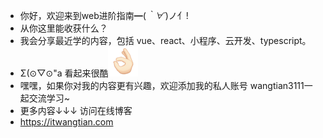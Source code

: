 - 你好，欢迎来到web进阶指南━(*｀∀´*)ノ亻!
- 从你这里能收获什么？
- 我会分享最近学的内容，包括 vue、react、小程序、云开发、typescript。
- Σ(⊙▽⊙"a 看起来很酷![Alt text](01CAFCEA.png)
- 嘿嘿，如果你对我的内容更有兴趣，欢迎添加我的私人账号  wangtian3111一起交流学习~
- 更多内容↓↓↓ 访问在线博客
- https://itwangtian.com

